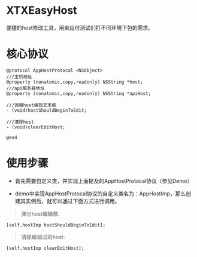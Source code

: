 # XTXEasyHost
便捷的host修改工具，用来应付测试们打不同环境下包的需求。

# 核心协议
```
@protocol AppHostProtocal <NSObject>
///主机地址
@property (nonatomic,copy,readonly) NSString *host;
///api服务器地址
@property (nonatomic,copy,readonly) NSString *apiHost;

///调用host编辑文本框
- (void)hostShouldBeginToEdit;

///清除host
- (void)clearEditHost;

@end
```

# 使用步骤
* 首先需要自定义类，并实现上面提及的AppHostProtocal协议（参见Demo）

* demo中实现AppHostProtocal协议的自定义类名为：AppHostImp，那么创建其实例后，就可以通过下面方式进行调用。

> 弹出host编辑框:
>
```
[self.hostImp hostShouldBeginToEdit];
```

> 清除编辑过的host:
>
```
[self.hostImp clearEditHost];
```



